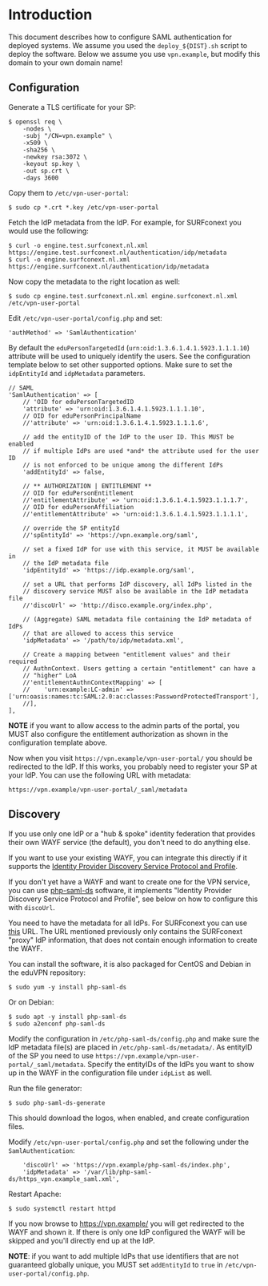 # Introduction

This document describes how to configure SAML authentication for deployed
systems. We assume you used the `deploy_${DIST}.sh` script to deploy the 
software. Below we assume you use `vpn.example`, but modify this domain to your 
own domain name!

## Configuration

Generate a TLS certificate for your SP:

    $ openssl req \
        -nodes \
        -subj "/CN=vpn.example" \
        -x509 \
        -sha256 \
        -newkey rsa:3072 \
        -keyout sp.key \
        -out sp.crt \
        -days 3600

Copy them to `/etc/vpn-user-portal`:

    $ sudo cp *.crt *.key /etc/vpn-user-portal

Fetch the IdP metadata from the IdP. For example, for SURFconext you would use 
the following:

    $ curl -o engine.test.surfconext.nl.xml https://engine.test.surfconext.nl/authentication/idp/metadata
    $ curl -o engine.surfconext.nl.xml https://engine.surfconext.nl/authentication/idp/metadata

Now copy the metadata to the right location as well:

    $ sudo cp engine.test.surfconext.nl.xml engine.surfconext.nl.xml /etc/vpn-user-portal

Edit `/etc/vpn-user-portal/config.php` and set:
        
    'authMethod' => 'SamlAuthentication'

By default the `eduPersonTargetedId` (`urn:oid:1.3.6.1.4.1.5923.1.1.1.10`) 
attribute will be used to uniquely identify the users. See the configuration
template below to set other supported options. Make sure to set the 
`idpEntityId` and `idpMetadata` parameters.

    // SAML
    'SamlAuthentication' => [
        // 'OID for eduPersonTargetedID
        'attribute' => 'urn:oid:1.3.6.1.4.1.5923.1.1.1.10',
        // OID for eduPersonPrincipalName
        //'attribute' => 'urn:oid:1.3.6.1.4.1.5923.1.1.1.6',

        // add the entityID of the IdP to the user ID. This MUST be enabled
        // if multiple IdPs are used *and* the attribute used for the user ID
        // is not enforced to be unique among the different IdPs
        'addEntityId' => false,

        // ** AUTHORIZATION | ENTITLEMENT **
        // OID for eduPersonEntitlement
        //'entitlementAttribute' => 'urn:oid:1.3.6.1.4.1.5923.1.1.1.7',
        // OID for eduPersonAffiliation
        //'entitlementAttribute' => 'urn:oid:1.3.6.1.4.1.5923.1.1.1.1',

        // override the SP entityId
        //'spEntityId' => 'https://vpn.example.org/saml',

        // set a fixed IdP for use with this service, it MUST be available in
        // the IdP metadata file
        'idpEntityId' => 'https://idp.example.org/saml',

        // set a URL that performs IdP discovery, all IdPs listed in the 
        // discovery service MUST also be available in the IdP metadata file
        //'discoUrl' => 'http://disco.example.org/index.php',

        // (Aggregate) SAML metadata file containing the IdP metadata of IdPs 
        // that are allowed to access this service
        'idpMetadata' => '/path/to/idp/metadata.xml',

        // Create a mapping between "entitlement values" and their required 
        // AuthnContext. Users getting a certain "entitlement" can have a 
        // "higher" LoA
        //'entitlementAuthnContextMapping' => [
        //    'urn:example:LC-admin' => ['urn:oasis:names:tc:SAML:2.0:ac:classes:PasswordProtectedTransport'],
        //],
    ],

**NOTE** if you want to allow access to the admin parts of the portal, you 
MUST also configure the entitlement authorization as shown in the configuration 
template above.

Now when you visit `https://vpn.example/vpn-user-portal/` you should be 
redirected to the IdP. If this works, you probably need to register your SP
at your IdP. You can use the following URL with metadata:

    https://vpn.example/vpn-user-portal/_saml/metadata

## Discovery

If you use only one IdP or a "hub & spoke" identity federation that provides 
their own WAYF service (the default), you don't need to do anything else. 

If you want to use your existing WAYF, you can integrate this directly if it 
supports the 
[Identity Provider Discovery Service Protocol and Profile](https://docs.oasis-open.org/security/saml/Post2.0/sstc-saml-idp-discovery.pdf).

If you don't yet have a WAYF and want to create one for the VPN service, you 
can use [php-saml-ds](https://git.tuxed.net/fkooman/php-saml-ds/) software, it
implements "Identity Provider Discovery Service Protocol and Profile", see 
below on how to configure this with `discoUrl`.

You need to have the metadata for all IdPs. For SURFconext you can use 
[this](https://engine.surfconext.nl/authentication/proxy/idps-metadata) URL. 
The URL mentioned previously only contains the SURFconext "proxy" IdP 
information, that does not contain enough information to create the WAYF.

You can install the software, it is also packaged for CentOS and Debian in the 
eduVPN repository:

    $ sudo yum -y install php-saml-ds

Or on Debian:

    $ sudo apt -y install php-saml-ds
    $ sudo a2enconf php-saml-ds 

Modify the configuration in `/etc/php-saml-ds/config.php` and make sure the 
IdP metadata file(s) are placed in `/etc/php-saml-ds/metadata/`. As entityID
of the SP you need to use `https://vpn.example/vpn-user-portal/_saml/metadata`. 
Specify the entityIDs of the IdPs you want to show up in the WAYF in the 
configuration file under `idpList` as well.

Run the file generator:

    $ sudo php-saml-ds-generate

This should download the logos, when enabled, and create configuration files.

Modify `/etc/vpn-user-portal/config.php` and set the following under the 
`SamlAuthentication`:

        'discoUrl' => 'https://vpn.example/php-saml-ds/index.php',
        'idpMetadata' => '/var/lib/php-saml-ds/https_vpn.example_saml.xml',

Restart Apache:

    $ sudo systemctl restart httpd

If you now browse to https://vpn.example/ you will get redirected to the WAYF 
and shown it. If there is only one IdP configured the WAYF will be skipped and
you'll directly end up at the IdP.

**NOTE**: if you want to add multiple IdPs that use identifiers that are not 
guaranteed globally unique, you MUST set `addEntityId` to `true` in 
`/etc/vpn-user-portal/config.php`.
